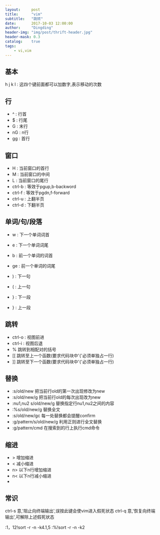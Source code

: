 ```yaml
---
layout:     post
title:      "vim"
subtitle:   "跳转"
date:       2017-10-03 12:00:00
author:     "Dingding"
header-img: "img/post/thrift-header.jpg"
header-mask: 0.3
catalog:    true
tags:
    - vi,vim
---
```


## 基本
h j k l : 这四个键前面都可以加数字,表示移动的次数

## 行
* ^ : 行首
* $ : 行尾
* G : 末行
* nG : n行
* gg : 首行

## 窗口
* H : 当前窗口的首行
* M : 当前窗口的中间
* L : 当前窗口的尾行
* ctrl-b : 等效于pgup,b-backword
* ctrl-f : 等效于pgdn,f-forward
* ctrl-u : 上翻半页
* ctrl-d : 下翻半页 

## 单词/句/段落
* w : 下一个单词词首
* e : 下一个单词词尾
* b : 前一个单词的词首
* ge : 前一个单词的词尾

* ) : 下一句
* ( : 上一句
* } : 下一段
* } : 上一段

## 跳转
* ctrl-o : 视图前进
* ctrl-i : 视图后退
* % 跳转到相配对的括号
* [[ 跳转至上一个函数(要求代码块中'{'必须单独占一行)
* ]] 跳转至下一个函数(要求代码块中'{'必须单独占一行)



## 替换
* :s/old/new  把当前行old的第一次出现修改为new
* :s/old/new/g  把当前行old的每次出现改为new
* :nu1,nu2 s/old/new/g  替换指定行nu1,nu2之间的内容
* :%s/old/new/g 替换全文
* :s/old/new/gc  每一处替换都会提醒confirm
* :g/pattern/s/old/new/g 利用正则进行全文替换
* :g/pattern/cmd  在搜索到的行上执行cmd命令


## 缩进
* \> 增加缩进
* < 减小缩进
* n> 以下n行增加缩进
* n< 以下n行减小缩进
* 


## 常识
ctrl-s 意,'阻止向终端输出',误按此键会使vim进入假死状态
ctrl-q 意,'恢复向终端输出',可解除上述假死状态

:1，12!sort -r -n -k4.1,5
:%!sort -r -n -k2



